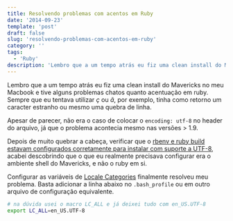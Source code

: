 ```yaml
---
title: Resolvendo problemas com acentos em Ruby
date: '2014-09-23'
template: 'post'
draft: false
slug: 'resolvendo-problemas-com-acentos-em-ruby'
category: ''
tags:
  - 'Ruby'
description: 'Lembro que a um tempo atrás eu fiz uma clean install do Mavericks no meu Macbook e tive alguns problemas chatos quanto acentuação em ruby. Sempre que eu tentava utilizar "ç" ou "ã", por exemplo, tinha como retorno um caracter estranho ou mesmo uma quebra de linha.'
---
```


Lembro que a um tempo atrás eu fiz uma clean install do Mavericks no meu Macbook e tive alguns problemas chatos quanto acentuação em ruby. Sempre que eu tentava utilizar _ç_ ou _ã_, por exemplo, tinha como retorno um caracter estranho ou mesmo uma quebra de linha.

Apesar de parecer, não era o caso de colocar o `encoding: utf-8` no header do arquivo, já que o problema acontecia mesmo nas versões > 1.9.

Depois de muito quebrar a cabeça, verificar que o [rbenv e ruby build estavam configurados corretamente para instalar com suporte a UTF-8](http://blog.rlmflores.me/blog/2012/04/25/adding-utf-8-support-to-rubies-compiled-through-ruby-build/), acabei descobrindo que o que eu realmente precisava configurar era o ambiente shell do Mavericks, e não o ruby em si.

Configurar as variáveis de [Locale Categories](https://www.gnu.org/savannah-checkouts/gnu/libc/manual/html_node/Locale-Categories.html) finalmente resolveu meu problema. Basta adicionar a linha abaixo no `.bash_profile` ou em outro arquivo de configuração equivalente.

```bash
# na dúvida usei o macro LC_ALL e já deixei tudo com en_US.UTF-8
export LC_ALL=en_US.UTF-8
```
